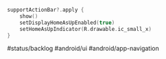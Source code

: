 
```kotlin
supportActionBar?.apply {  
    show()  
    setDisplayHomeAsUpEnabled(true) 
    setHomeAsUpIndicator(R.drawable.ic_small_x) 
}
```

#status/backlog 
#android/ui 
#android/app-navigation 